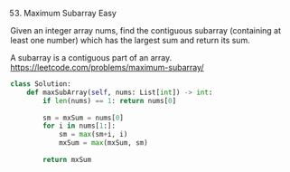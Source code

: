 53. Maximum Subarray
Easy

Given an integer array nums, find the contiguous subarray (containing at least one number) which has the largest sum and return its sum.

A subarray is a contiguous part of an array.
https://leetcode.com/problems/maximum-subarray/


```python
class Solution:
    def maxSubArray(self, nums: List[int]) -> int:
        if len(nums) == 1: return nums[0]
        
        sm = mxSum = nums[0]
        for i in nums[1:]:
            sm = max(sm+i, i)
            mxSum = max(mxSum, sm)
            
        return mxSum
```
